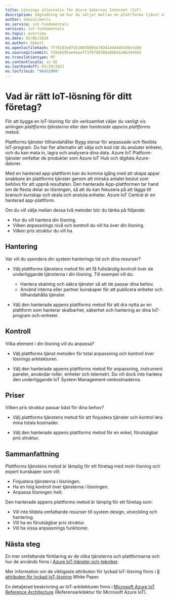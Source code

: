 ```yaml
---
title: Lösnings alternativ för Azure Sakernas Internet (IoT)
description: Vägledning om hur du väljer mellan en plattforms tjänst eller en hanterad app Platform-metod för att skapa en IoT-lösning. Platform service-metoden använder tjänster som IoT Hub och digital, dubbla som bygg stenar. Den hanterade appens plattforms metod använder IoT Central för att snabbt komma igång.
author: dominicbetts
ms.service: iot-fundamentals
services: iot-fundamentals
ms.topic: overview
ms.date: 02/05/2020
ms.author: dobett
ms.openlocfilehash: 7ff8193e87d138878d95e783d144d445436e7a08
ms.sourcegitcommit: f28ebb95ae9aaaff3f87d8388a09b41e0b3445b5
ms.translationtype: MT
ms.contentlocale: sv-SE
ms.lasthandoff: 03/29/2021
ms.locfileid: "96452999"
---
```

# <a name="what-is-the-right-iot-solution-for-your-business"></a>Vad är rätt IoT-lösning för ditt företag?

För att bygga en IoT-lösning för din verksamhet väljer du vanligt vis antingen *plattforms tjänsterna* eller den *hanterade appens plattforms* metod.

Plattforms tjänster tillhandahåller Bygg stenar för anpassade och flexibla IoT-program. Du har fler alternativ att välja och kod när du ansluter enheter, och du kan mata in, lagra och analysera dina data. Azure IoT Platform-tjänster omfattar de produkter som Azure IoT Hub och digitala Azure-datorer.

Med en hanterad app-plattform kan du komma igång med att skapa appar snabbare än plattforms tjänster genom att minska antalet beslut som behövs för att uppnå resultaten. Den hanterade App-plattformen tar hand om de flesta delar av lösningen, så att du kan fokusera på att lägga till bransch kunskap och skala och ansluta enheter. Azure IoT Central är en hanterad app-plattform.

Om du vill välja mellan dessa två metoder bör du tänka på följande:

- Hur du vill hantera din lösning.
- Vilken anpassnings nivå och kontroll du vill ha över din lösning.
- Vilken pris struktur du vill ha.

## <a name="management"></a>Hantering

Var vill du spendera din system hanterings tid och dina resurser? 

- Välj plattforms tjänstens metod för att få fullständig kontroll över de underliggande tjänsterna i din lösning. Till exempel vill du:

    - Hantera skalning och säkra tjänster så att de passar dina behov.
    - Använd interna eller partner kunskaper för att publicera enheter och tillhandahålla tjänster.

- Välj den hanterade appens plattforms metod för att dra nytta av en plattform som hanterar skalbarhet, säkerhet och hantering av dina IoT-program och-enheter.

## <a name="control"></a>Kontroll

Vilka element i din lösning vill du anpassa?

- Välj plattforms tjänst metoden för total anpassning och kontroll över lösnings arkitekturen.

- Välj den hanterade appens plattforms metod för anpassning, instrument paneler, användar roller, enheter och telemetri. Du vill dock inte hantera den underliggande IoT System Management-omkostnaderna.

## <a name="pricing"></a>Priser

Vilken pris struktur passar bäst för dina behov?

- Välj plattforms tjänstens metod för att finjustera tjänster och kontrol lera mina totala kostnader.

- Välj den hanterade appens plattforms metod för en enkel, förutsägbar pris struktur.

## <a name="summary"></a>Sammanfattning

Plattforms tjänstens metod är lämplig för ett företag med moln lösning och expert kunskaper som vill:

- Finjustera tjänsterna i lösningen.
- Ha en hög kontroll över tjänsterna i lösningen.
- Anpassa lösningen helt.

Den hanterade appens plattforms metod är lämplig för ett företag som:

- Vill inte tilldela omfattande resurser till system design, utveckling och hantering.
- Vill ha en förutsägbar pris struktur.
- Vill ha vissa anpassnings funktioner.

## <a name="next-steps"></a>Nästa steg

En mer omfattande förklaring av de olika tjänsterna och plattformarna och hur de används finns i [Azure IoT-tjänster och-tekniker](iot-services-and-technologies.md).

Mer information om de viktigaste attributen för lyckad IoT-lösning finns i [8 attributen för lyckad IoT-lösning](https://aka.ms/8attributes) White Paper.

En detaljerad beskrivning av IoT-arkitekturen finns i [Microsoft Azure IoT Reference Architecture](/azure/architecture/reference-architectures/iot) (Referensarkitektur för Microsoft Azure IoT).